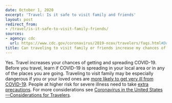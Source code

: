 ```yaml
---
date: October 1, 2020
excerpt: 'Travel: Is it safe to visit family and friends'
layout: post
redirect_from:
- /travel/is-it-safe-to-visit-family-friends/
sources:
- agency: cdc
  url: https://www.cdc.gov/coronavirus/2019-ncov/travelers/faqs.html#Domestic-Travel
title: Can traveling to visit family or friends increase my chances of getting and spreading COVID-19?
---
```


Yes. Travel increases your chances of getting and spreading COVID-19. Before you travel, learn if COVID-19 is spreading in your local area or in any of the places you are going. Traveling to visit family may be especially dangerous if you or your loved ones are [more likely to get very ill from COVID-19](https://www.cdc.gov/coronavirus/2019-ncov/need-extra-precautions/index.html). People at higher risk for severe illness need to take [extra precautions](https://www.cdc.gov/coronavirus/2019-ncov/need-extra-precautions/index.html). For more considerations see [Coronavirus in the United States—Considerations for Travelers](https://www.cdc.gov/coronavirus/2019-ncov/travelers/travel-during-covid19.html).